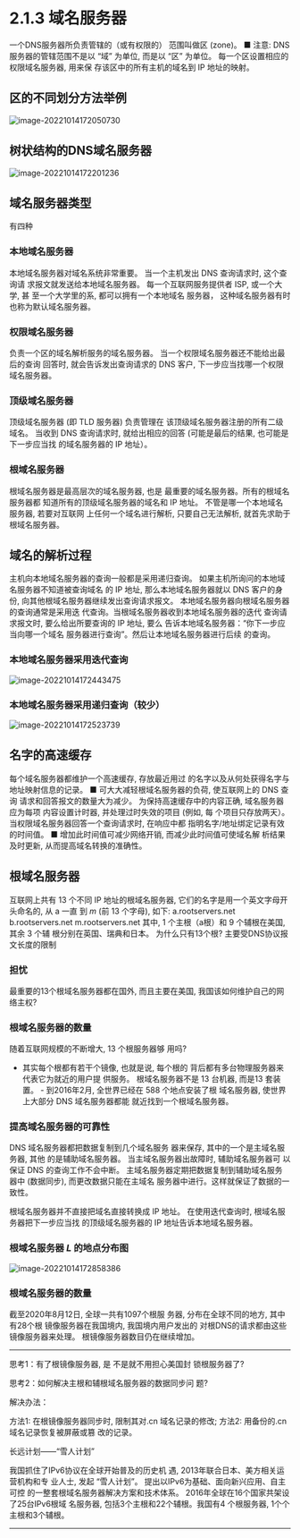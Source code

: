 # 2.1.3 域名服务器

一个DNS服务器所负责管辖的（或有权限的） 范围叫做区 (zone)。
■ 注意: DNS 服务器的管辖范围不是以 “域” 为单位, 而是以 “区” 为单位。
每一个区设置相应的权限域名服务器, 用来保 存该区中的所有主机的域名到 IP 地址的映射。

## 区的不同划分方法举例

![image-20221014172050730](https://mypic-1312707183.cos.ap-nanjing.myqcloud.com/image-20221014172050730.png)

## 树状结构的DNS域名服务器

![image-20221014172201236](https://mypic-1312707183.cos.ap-nanjing.myqcloud.com/image-20221014172201236.png)

## 域名服务器类型

有四种

### 本地域名服务器

本地域名服务器对域名系统非常重要。
当一个主机发出 DNS 查询请求时, 这个查询请 求报文就发送给本地域名服务器。
每一个互联网服务提供者 ISP, 或一个大学, 甚 至一个大学里的系, 都可以拥有一个本地域名 服务器，
这种域名服务器有时也称为默认域名服务器。

### 权限域名服务器

负责一个区的域名解析服务的域名服务器。 当一个权限域名服务器还不能给出最后的查询 回答时, 就会告诉发出查询请求的 DNS 客户, 下一步应当找哪一个权限域名服务器。

### 顶级域名服务器

顶级域名服务器 (即 TLD 服务器) 负责管理在 该顶级域名服务器注册的所有二级域名。
当收到 DNS 查询请求时, 就给出相应的回答 (可能是最后的结果, 也可能是下一步应当找 的域名服务器的 IP 地址）。

### 根域名服务器

根域名服务器是最高层次的域名服务器, 也是 最重要的域名服务器。所有的根域名服务器都 知道所有的顶级域名服务器的域名和 IP 地址。 不管是哪一个本地域名服务器, 若要对互联网 上任何一个域名进行解析, 只要自己无法解析, 就首先求助于根域名服务器。

## 域名的解析过程

主机向本地域名服务器的查询一般都是采用递归查询。 如果主机所询问的本地域名服务器不知道被查询域名 的 IP 地址, 那么本地域名服务器就以 DNS 客户的身 份, 向其他根域名服务器继续发出查询请求报文。
本地域名服务器向根域名服务器的查询通常是采用迭 代查询。当根域名服务器收到本地域名服务器的迭代
查询请求报文时, 要么给出所要查询的 IP 地址, 要么 告诉本地域名服务器：“你下一步应当向哪一个域名 服务器进行查询”。然后让本地域名服务器进行后续 的查询。

### 本地域名服务器采用迭代查询

![image-20221014172443475](https://mypic-1312707183.cos.ap-nanjing.myqcloud.com/image-20221014172443475.png)

### 本地域名服务器采用递归查询（较少）

![image-20221014172523739](https://mypic-1312707183.cos.ap-nanjing.myqcloud.com/image-20221014172523739.png)

## 名字的高速缓存

每个域名服务器都维护一个高速缓存, 存放最近用过 的名字以及从何处获得名字与地址映射信息的记录。
■ 可大大减轻根域名服务器的负荷, 使互联网上的 DNS 查询 请求和回答报文的数量大为减少。
为保持高速缓存中的内容正确, 域名服务器应为每项 内容设置计时器, 并处理过时失效的项目 (例如, 每 个项目只存放两天）。
当权限域名服务器回答一个查询请求时, 在响应中都 指明名字/地址绑定记录有效的时间值。
■ 增加此时间值可减少网络开销, 而减少此时间值可使域名解 析结果及时更新, 从而提高域名转换的准确性。

## 根域名服务器

互联网上共有 13 个不同 IP 地址的根域名服务器, 它们的名字是用一个英文字母开头命名的, 从 a 一直 到 $m$ (前 13 个字母), 如下:
a.rootservers.net
b.rootservers.net
m.rootservers.net
其中, 1 个主根（a根）和 9 个辅根在美国, 其余 3 个辅 根分别在英国、瑞典和日本。
为什么只有13个根? 主要受DNS协议报文长度的限制

### 担忧

最重要的13个根域名服务器都在国外, 而且主要在美国, 我国该如何维护自己的网络主权?

### 根域名服务器的数量

随着互联网规模的不断增大, 13 个根服务器够 用吗?
- 其实每个根都有若干个镜像, 也就是说, 每个根的 背后都有多台物理服务器来代表它为就近的用户提 供服务。
根域名服务器不是 13 台机器, 而是13 套装置。 - 到2016年2月, 全世界已经在 588 个地点安装了根 域名服务器, 使世界上大部分 DNS 域名服务器都能 就近找到一个根域名服务器。

### 提高域名服务器的可靠性

DNS 域名服务器都把数据复制到几个域名服务 器来保存, 其中的一个是主域名服务器, 其他 的是辅助域名服务器。
当主域名服务器出故障时, 辅助域名服务器可 以保证 DNS 的查询工作不会中断。
主域名服务器定期把数据复制到辅助域名服务 器中 (数据同步), 而更改数据只能在主域名 服务器中进行。这样就保证了数据的一致性。

根域名服务器并不直接把域名直接转换成 IP 地址。 在使用迭代查询时, 根域名服务器把下一步应当找 的顶级域名服务器的 IP 地址告诉本地域名服务器。

### 根域名服务器 $L$ 的地点分布图

![image-20221014172858386](https://mypic-1312707183.cos.ap-nanjing.myqcloud.com/image-20221014172858386.png)

### 根域名服务器的数量

截至2020年8月12日, 全球一共有1097个根服 务器, 分布在全球不同的地方, 其中有28个根 镜像服务器在我国境内, 我国境内用户发出的 对根DNS的请求都由这些镜像服务器来处理。 根镜像服务器数目仍在继续增加。

---

思考1：有了根镜像服务器, 是 不是就不用担心美国封 锁根服务器了?

思考2：如何解决主根和辅根域名服务器的数据同步问 题?

解决办法：

方法1: 在根镜像服务器同步时, 限制其对.cn 域名记录的修改;
方法2: 用备份的.cn域名记录恢复被屏蔽或篡 改的记录。

长远计划——“雪人计划”

我国抓住了IPv6协议在全球开始普及的历史机 遇, 2013年联合日本、美方相关运营机构和专 业人士, 发起 “雪人计划”。
提出以IPv6为基础、面向新兴应用、自主可控 的一整套根域名服务器解决方案和技术体系。
2016年全球在16个国家共架设了25台IPv6根域 名服务器, 包括3个主根和22个辅根。我国有4 个根服务器, 1个个主根和3个辅根。

---